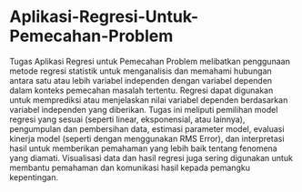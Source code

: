 # Aplikasi-Regresi-Untuk-Pemecahan-Problem
Tugas Aplikasi Regresi untuk Pemecahan Problem melibatkan penggunaan metode regresi statistik untuk menganalisis dan memahami hubungan antara satu atau lebih variabel independen dengan variabel dependen dalam konteks pemecahan masalah tertentu. Regresi dapat digunakan untuk memprediksi atau menjelaskan nilai variabel dependen berdasarkan variabel independen yang diberikan. Tugas ini meliputi pemilihan model regresi yang sesuai (seperti linear, eksponensial, atau lainnya), pengumpulan dan pembersihan data, estimasi parameter model, evaluasi kinerja model (seperti dengan menggunakan RMS Error), dan interpretasi hasil untuk memberikan pemahaman yang lebih baik tentang fenomena yang diamati. Visualisasi data dan hasil regresi juga sering digunakan untuk membantu pemahaman dan komunikasi hasil kepada pemangku kepentingan.
